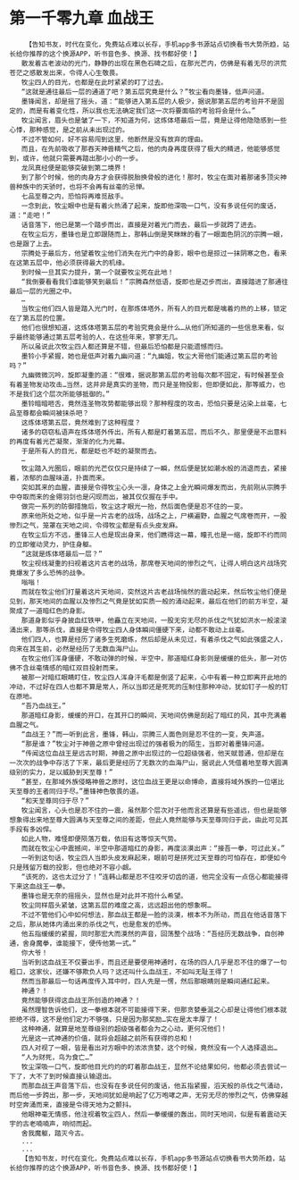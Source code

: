 # 第一千零九章 血战王
        【告知书友，时代在变化，免费站点难以长存，手机app多书源站点切换看书大势所趋，站长给你推荐的这个换源APP，听书音色多、换源、找书都好使！】
       散发着古老波动的光门，静静的出现在黑色石碑之后，在那光芒内，仿佛是有着无尽的洪荒苍茫之感散发出来，令得人心生敬畏。
       牧尘四人的目光，也都是在此时紧紧的盯了过去。
       “这就是通往最后一层的通道了吧？第五层究竟是什么？”牧尘看向墨锋，低声问道。
       墨锋闻言，却是摇了摇头，道：“能够进入第五层的人极少，据说那第五层的考验并不是固定的，而是有着变化性，所以我也无法确定我们这一次将要面临的考验将会是什么。”
       牧尘闻言，眉头也是皱了一下，不知道为何，这炼体塔最后一层，竟是让得他隐隐感到一些心悸，那种感觉，是之前从未出现过的。
       不过不管如何，好不容易闯到这里，他断然是没有放弃的理由。
       而且，在先前吸收了那吞天神兽精气之后，他的肉身再度获得了极大的精进，他能够感觉到，或许，他就只需要再踏出那小小的一步。
       龙凤真经便是能够突破到第二境界！
       到了那个时候，他的肉身方才会获得脱胎换骨般的进化！那时，牧尘在面对着那诸多顶尖神兽种族中的天骄时，也将不会再有丝毫的忌惮。
       七品至尊之内，恐怕将再难觅敌手。
       一念到此，牧尘眼中也是有着火热涌了起来，旋即他深吸一口气，没有多说任何的废话，道：“走吧！”
       话音落下，他已是第一个踏步而出，直接是对着光门而去，最后一步就跨了进去。
       在牧尘后方，墨锋也是立即跟随而上，那韩山倒是笑眯眯的看了一眼面色阴沉的宗腾一眼，也是跟了上去。
       宗腾处于最后方，他望着牧尘他们消失在光门中的身影，眼中也是掠过一抹阴寒之色，看来在这第五层中，他必须获得最大的机缘。
       到时候一旦其实力提升，第一个就要牧尘死在此地！
       “我倒要看看我们谁能够笑到最后！”宗腾森然低语，旋即也是迈步而出，直接踏进了那通往最后一层的光圈之中。
       …
       当牧尘他们四人皆是踏入光门时，在那炼体塔外，所有人的目光都是噙着灼热的上移，锁定在了第五层的位置。
       他们也很想知道，这炼体塔第五层的考验究竟会是什么…从他们所知道的一些信息来看，似乎最终能够通过第五层考验的人，在这些年来，寥寥无几。
       所以虽说此次牧尘四人都还算是不错，但最后恐怕都是只能遗憾而归。
       墨铃小手紧握，她也是低声对着九幽问道：“九幽姐，牧尘大哥他们能通过第五层的考验吗？”
       九幽微微沉吟，旋即凝重的道：“很难，据说那第五层的考验每次都不固定，有时候甚至会有着圣物发动攻击…当然，这并非是真实的圣物，而只是圣物投影，但即便如此，那等威力，也不是我们这个层次所能够抵御的。”
       墨铃暗暗咂舌，竟然连圣物攻势都能够出现？那种程度的攻击，恐怕只要是沾染上丝毫，七品至尊都会瞬间被抹杀吧？
       这炼体塔第五层，竟然难到了这种程度？
       诸多的窃窃私语声在炼体塔外传出，所有人都是盯着第五层，而后不久，那里便是不出意料的再度有着光芒凝聚，渐渐的化为光幕。
       于是所有人的目光，都是眨也不眨的凝聚而去。
       …
       牧尘踏入光圈后，眼前的光芒仅仅只是持续了一瞬，然后便是犹如潮水般的消退而去，紧接着，浓郁的血腥味道，扑面而来。
       突如其来的血腥，直接是令得牧尘心头一凛，身体之上金光瞬间爆发而出，先前刚从宗腾手中夺取而来的金翎羽剑也是闪现而出，被其仅仅握在手中。
       做完一系列的防御措施后，牧尘这才眼光一抬，然后面色便是忍不住的一变。
       原来他所处之地，似乎是一片古老的战场，战场之上，尸横遍野，血腥之气席卷而开，一股惨烈之气，笼罩在天地之间，令得牧尘都是有点头皮发麻。
       在牧尘后方不远，墨锋三人也是现出身来，他们瞧得这一幕，瞳孔也是一缩，旋即不约而同的立即催动灵力，护住身躯。
       “这就是炼体塔最后一层？”
       牧尘视线凝重的扫视着这片古老的战场，那席卷天地间的惨烈之气，让得人明白这片战场究竟爆发了多么恐怖的战争。
       嗡嗡！
       而就在牧尘他们打量着这片天地间，突然这片古老战场悄然的震动起来，然后牧尘他们便是见到，那天地间的血腥以及惨烈之气竟是犹如实质一般的涌动起来，最后在他们的前方半空，凝聚成了一道暗红色的身影。
       那道身影似乎身披血红铁甲，他矗立在天地间，一股无穷无尽的杀伐之气犹如洪水一般滚滚涌出来，那等杀伐，直接是令得牧尘四人身体瞬间僵硬下来，动都不敢动上丝毫。
       他们四人，也算是经历了诸多生死磨练，然后却是从未见过，有着杀伐之气如此强盛之人，向来在其生前，必然是经历了无数血海尸山。
       在牧尘他们浑身僵硬，不敢动弹的时候，半空中，那道暗红身影则是缓缓的低头，那一对仿佛不含丝毫情感的暗红双目投射而来。
       被那一对暗红眼睛盯住，牧尘四人浑身汗毛都是倒竖了起来，心中有着一种立即离开此地的冲动，不过好在四人也都不算是常人，所以当即还是死死的压制住那种冲动，犹如钉子一般的钉在原地。
       “吾乃血战王。”
       那道暗红身影，缓缓的开口，在其开口的瞬间，天地间仿佛是刮起了暗红的风，其中充满着血腥之气。
       “血战王？”而一听到此言，墨锋，韩山，宗腾三人面色则是忍不住的一变，失声道。
       “那是谁？”牧尘对于神兽之原中曾经出现过的强者极为的陌生，当即对着墨锋问道。
       “传闻这位血战王是远古时期，神兽之原中出现过的一位超级强者，他天赋普通，但却是在一次次的战争中存活了下来，最后更是经历了无数次的血海尸山，据说此人凭借着地至尊大圆满级别的实力，足以威胁到天至尊！”
       “甚至，在那域外族侵略神兽之原时，这位血战王更是以命博命，直接将域外族的一位堪比天至尊的王者同归于尽。”墨锋神色敬畏的道。
       “和天至尊同归于尽？”
       牧尘闻言，心头也是忍不住的一震，虽然那个层次对于他而言还算是有些遥远，但也是能够想象得出来地至尊大圆满与天至尊之间的差距，但此人竟然能够与天至尊同归于此，由此可见其手段有多凶悍。
       如此人物，难怪即便陨落万载，依旧有这等惊天气势。
       而就在牧尘心中震撼间，半空中那道暗红的身影，再度淡漠出声：“接吾一拳，可过此关。”
       一听到这句话，牧尘四人当即头皮发麻起来，眼前可是拼死过天至尊的可怕存在，即便如今只是残留万载的投影，但也绝对不容小觑。
       “该死的，这也太过分了！”连韩山都是忍不住咬牙切齿的道，他完全没有一点信心都能接得下来这血战王一拳。
       墨锋也是无奈的摇摇头，显然也是对此并不抱什么希望。
       牧尘同样眉头紧皱，这第五层的难度之高，远远超出他的想象啊…
       不过不管他们心中如何想法，那血战王都是一脸的淡漠，根本不为所动，而且在他话音落下之后，那从她体内涌出来的杀伐之气，也是愈发的恐怖。
       他五指缓缓的紧握，同时那宏大而漠然的声音，回荡整个战场：“吾经历无数战争，自创神通，舍身魔拳，谁能接下，便传他第一式。”
       你大爷！
       当听到这血战王不仅要出手，而且还是要使用神通时，在场的四人几乎是忍不住的爆了一句粗口，这家伙，还嫌不够欺负人吗？这还叫什么血战王，不如叫无耻王得了！
       然而当那最后一句话再度传入耳中时，四人先是一愣，然后那眼睛则是瞬间通红起来。
       神通？！
       竟然能够获得这血战王所创造的神通？！
       虽然理智告诉他们，这一拳根本就不可能接得下来，但那贪婪垂涎之心却是让得他们根本就拒绝不得，这不是他们定力不够强，只是因为那奖励…实在是太丰厚了！
       这种神通，就算是地至尊级别的超级强者都会为之心动，更何况他们！
       光是这一式神通的价值，就将会超越之前所有获得的总和！
       四人对视了一眼，皆是看出对方眼中的浓浓贪婪，这个时候，竟然没有一个人选择退出…
       “人为财死，鸟为食亡…”
       牧尘深吸一口气，旋即他目光灼灼的盯着那血战王，显然不论结果如何，他都必须去尝试一下了，大不了到时候直接认输退出。
       而那血战王声音落下后，也没有在多说任何的废话，他五指紧握，滔天般的杀伐之气涌动，而后他一步跨出，那一步，天地间犹如是响起了亿万咆哮之声，无穷无尽的惨烈之气，仿佛穿越时空奔涌而来，直接是令得天地为之颤抖。
       他眼神毫无情感，他注视着牧尘四人，然后一拳缓缓的轰出，同时天地间，似是有着震动天宇的古老喃喃声，响彻而起。
       舍我魔躯，踏灭今古。
       ...
       ...
       【告知书友，时代在变化，免费站点难以长存，手机app多书源站点切换看书大势所趋，站长给你推荐的这个换源APP，听书音色多、换源、找书都好使！】